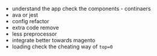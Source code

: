 * understand the app check the components - continaers
* ava or jest
* config refactor
* extra code remove
* less preprocessor
* integrate better towards magento
* loading check the cheating way of `top=0`
